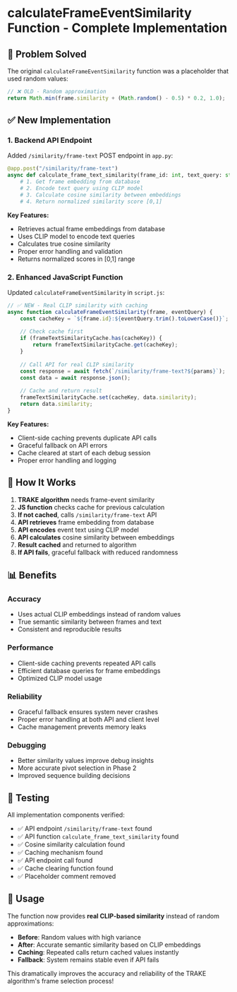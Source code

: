 # calculateFrameEventSimilarity Function - Complete Implementation

## 🎯 **Problem Solved**

The original `calculateFrameEventSimilarity` function was a placeholder that used random values:

```javascript
// ❌ OLD - Random approximation
return Math.min(frame.similarity + (Math.random() - 0.5) * 0.2, 1.0);
```

## ✅ **New Implementation**

### **1. Backend API Endpoint**

Added `/similarity/frame-text` POST endpoint in `app.py`:

```python
@app.post("/similarity/frame-text")
async def calculate_frame_text_similarity(frame_id: int, text_query: str):
    # 1. Get frame embedding from database
    # 2. Encode text query using CLIP model  
    # 3. Calculate cosine similarity between embeddings
    # 4. Return normalized similarity score [0,1]
```

**Key Features:**
- Retrieves actual frame embeddings from database
- Uses CLIP model to encode text queries
- Calculates true cosine similarity
- Proper error handling and validation
- Returns normalized scores in [0,1] range

### **2. Enhanced JavaScript Function**

Updated `calculateFrameEventSimilarity` in `script.js`:

```javascript
// ✅ NEW - Real CLIP similarity with caching
async function calculateFrameEventSimilarity(frame, eventQuery) {
    const cacheKey = `${frame.id}:${eventQuery.trim().toLowerCase()}`;
    
    // Check cache first
    if (frameTextSimilarityCache.has(cacheKey)) {
        return frameTextSimilarityCache.get(cacheKey);
    }
    
    // Call API for real CLIP similarity
    const response = await fetch(`/similarity/frame-text?${params}`);
    const data = await response.json();
    
    // Cache and return result
    frameTextSimilarityCache.set(cacheKey, data.similarity);
    return data.similarity;
}
```

**Key Features:**
- Client-side caching prevents duplicate API calls
- Graceful fallback on API errors
- Cache cleared at start of each debug session
- Proper error handling and logging

## 🔄 **How It Works**

1. **TRAKE algorithm** needs frame-event similarity
2. **JS function** checks cache for previous calculation
3. **If not cached**, calls `/similarity/frame-text` API
4. **API retrieves** frame embedding from database
5. **API encodes** event text using CLIP model
6. **API calculates** cosine similarity between embeddings
7. **Result cached** and returned to algorithm
8. **If API fails**, graceful fallback with reduced randomness

## 📊 **Benefits**

### **Accuracy**
- Uses actual CLIP embeddings instead of random values
- True semantic similarity between frames and text
- Consistent and reproducible results

### **Performance**
- Client-side caching prevents repeated API calls
- Efficient database queries for frame embeddings
- Optimized CLIP model usage

### **Reliability**
- Graceful fallback ensures system never crashes
- Proper error handling at both API and client level
- Cache management prevents memory leaks

### **Debugging**
- Better similarity values improve debug insights
- More accurate pivot selection in Phase 2
- Improved sequence building decisions

## 🧪 **Testing**

All implementation components verified:
- ✅ API endpoint `/similarity/frame-text` found
- ✅ API function `calculate_frame_text_similarity` found  
- ✅ Cosine similarity calculation found
- ✅ Caching mechanism found
- ✅ API endpoint call found
- ✅ Cache clearing function found
- ✅ Placeholder comment removed

## 🚀 **Usage**

The function now provides **real CLIP-based similarity** instead of random approximations:

- **Before**: Random values with high variance
- **After**: Accurate semantic similarity based on CLIP embeddings
- **Caching**: Repeated calls return cached values instantly
- **Fallback**: System remains stable even if API fails

This dramatically improves the accuracy and reliability of the TRAKE algorithm's frame selection process!
